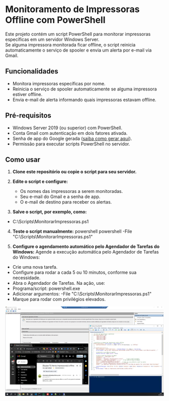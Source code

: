 # Monitoramento de Impressoras Offline com PowerShell

Este projeto contém um script PowerShell para monitorar impressoras específicas em um servidor Windows Server.  
Se alguma impressora monitorada ficar offline, o script reinicia automaticamente o serviço de spooler e envia um alerta por e-mail via Gmail.

## Funcionalidades

- Monitora impressoras específicas por nome.
- Reinicia o serviço de spooler automaticamente se alguma impressora estiver offline.
- Envia e-mail de alerta informando quais impressoras estavam offline.

## Pré-requisitos

- Windows Server 2019 (ou superior) com PowerShell.
- Conta Gmail com autenticação em dois fatores ativada.
- Senha de app do Google gerada ([saiba como gerar aqui](https://myaccount.google.com/apppasswords)).
- Permissão para executar scripts PowerShell no servidor.

## Como usar

1. **Clone este repositório ou copie o script para seu servidor.**

2. **Edite o script e configure:**
   - Os nomes das impressoras a serem monitoradas.
   - Seu e-mail do Gmail e a senha de app.
   - O e-mail de destino para receber os alertas.

3. **Salve o script, por exemplo, como:**
  - C:\Scripts\MonitorarImpressoras.ps1

4. **Teste o script manualmente:**
  powershell
  powershell -File "C:\Scripts\MonitorarImpressoras.ps1"

5. **Configure o agendamento automático pelo Agendador de Tarefas do Windows:**
  Agende a execução automática pelo Agendador de Tarefas do Windows:
  - Crie uma nova tarefa.
  - Configure para rodar a cada 5 ou 10 minutos, conforme sua necessidade.
  - Abra o Agendador de Tarefas.
  Na ação, use:
  - Programa/script: powershell.exe
  - Adicionar argumentos: -File "C:\Scripts\MonitorarImpressoras.ps1"
  - Marque para rodar com privilégios elevados.

![Descrição da imagem](/Img.jpeg)